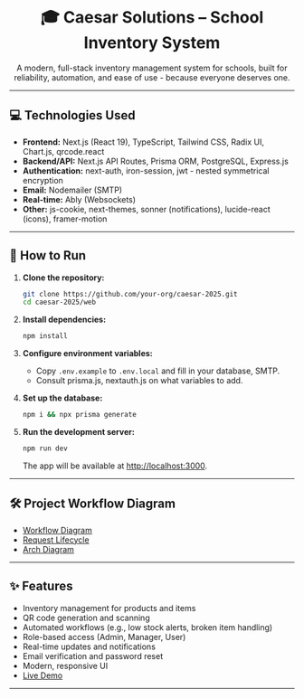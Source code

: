 <h1 align="center">🎓 Caesar Solutions – School Inventory System</h1>

<p align="center">
  A modern, full-stack inventory management system for schools, built for reliability, automation, and ease of use - because everyone deserves one.
</p>


---

## 💻 Technologies Used

- **Frontend:** Next.js (React 19), TypeScript, Tailwind CSS, Radix UI, Chart.js, qrcode.react
- **Backend/API:** Next.js API Routes, Prisma ORM, PostgreSQL, Express.js
- **Authentication:** next-auth, iron-session, jwt - nested symmetrical encryption
- **Email:** Nodemailer (SMTP)
- **Real-time:** Ably (Websockets)
- **Other:** js-cookie, next-themes, sonner (notifications), lucide-react (icons), framer-motion

---

## 🚀 How to Run

1. **Clone the repository:**
   ```bash
   git clone https://github.com/your-org/caesar-2025.git
   cd caesar-2025/web
   ```

2. **Install dependencies:**
   ```bash
   npm install
   ```

3. **Configure environment variables:**
   - Copy `.env.example` to `.env.local` and fill in your database, SMTP.
   - Consult prisma.js, nextauth.js on what variables to add.

4. **Set up the database:**
   ```bash
   npm i && npx prisma generate
   ```

5. **Run the development server:**
   ```bash
   npm run dev
   ```
   The app will be available at [http://localhost:3000](http://localhost:3000).

---

## 🛠️ Project Workflow Diagram
- [Workflow Diagram](https://caesar-2025.vercel.app/workflow.svg)
- [Request Lifecycle](https://caesar-2025.vercel.app/request-lifecycle.svg)
- [Arch Diagram](https://caesar-2025.vercel.app/arch-diagram.svg)


---

## ✨ Features

- Inventory management for products and items
- QR code generation and scanning
- Automated workflows (e.g., low stock alerts, broken item handling)
- Role-based access (Admin, Manager, User)
- Real-time updates and notifications
- Email verification and password reset
- Modern, responsive UI
- [Live Demo](https://caesar-2025.vercel.app)

---
